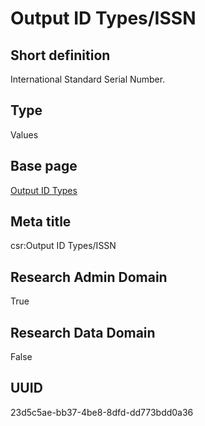 # Output ID Types/ISSN
## Short definition
International Standard Serial Number.
## Type
Values
## Base page
[Output ID Types](../../Picklists/Output%20ID%20Types.md)
## Meta title
csr:Output ID Types/ISSN
## Research Admin Domain
True
## Research Data Domain
False
## UUID
23d5c5ae-bb37-4be8-8dfd-dd773bdd0a36
